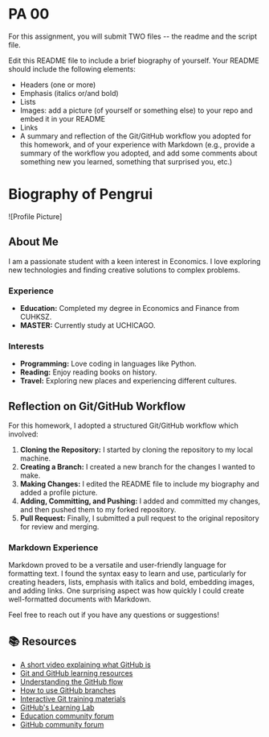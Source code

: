 # PA 00

For this assignment, you will submit TWO files -- the readme and the script file. 


Edit this README file to include a brief biography of yourself. Your README should include the following elements:
* Headers (one or more)
* Emphasis (italics or/and bold)
* Lists
* Images: add a picture (of yourself or something else) to your repo and embed it in your README
* Links
* A summary and reflection of the Git/GitHub workflow you adopted for this homework, and of your experience with Markdown (e.g., provide a summary of the workflow you adopted, and add some comments about something new you learned, something that surprised you, etc.)


# Biography of Pengrui

![Profile Picture]

## About Me

I am a passionate student with a keen interest in Economics. I love exploring new technologies and finding creative solutions to complex problems.

### Experience

- **Education:** Completed my degree in Economics and Finance from CUHKSZ.
- **MASTER:** Currently study at UCHICAGO.

### Interests

- **Programming:** Love coding in languages like Python.
- **Reading:** Enjoy reading books on history.
- **Travel:** Exploring new places and experiencing different cultures.

## Reflection on Git/GitHub Workflow

For this homework, I adopted a structured Git/GitHub workflow which involved:
1. **Cloning the Repository:** I started by cloning the repository to my local machine.
2. **Creating a Branch:** I created a new branch for the changes I wanted to make.
3. **Making Changes:** I edited the README file to include my biography and added a profile picture.
4. **Adding, Committing, and Pushing:** I added and committed my changes, and then pushed them to my forked repository.
5. **Pull Request:** Finally, I submitted a pull request to the original repository for review and merging.

### Markdown Experience

Markdown proved to be a versatile and user-friendly language for formatting text. I found the syntax easy to learn and use, particularly for creating headers, lists, emphasis with italics and bold, embedding images, and adding links. One surprising aspect was how quickly I could create well-formatted documents with Markdown.

Feel free to reach out if you have any questions or suggestions!

## 📚  Resources 
* [A short video explaining what GitHub is](https://www.youtube.com/watch?v=w3jLJU7DT5E&feature=youtu.be) 
* [Git and GitHub learning resources](https://docs.github.com/en/github/getting-started-with-github/git-and-github-learning-resources) 
* [Understanding the GitHub flow](https://guides.github.com/introduction/flow/)
* [How to use GitHub branches](https://www.youtube.com/watch?v=H5GJfcp3p4Q&feature=youtu.be)
* [Interactive Git training materials](https://githubtraining.github.io/training-manual/#/01_getting_ready_for_class)
* [GitHub's Learning Lab](https://github.com/apps/github-learning-lab)
* [Education community forum](https://education.github.community/)
* [GitHub community forum](https://github.community/)
